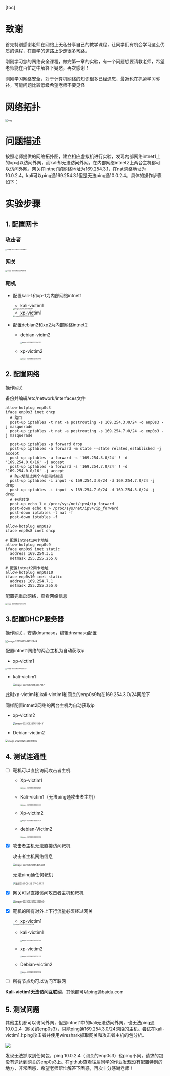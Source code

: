 [toc]

# 致谢

首先特别感谢老师在网络上无私分享自己的教学课程，让同学们有机会学习这么优质的课程，在自学的道路上少走很多弯路。

刚刚学习您的网络安全课程，做完第一章的实验，有一个问题想要请教老师，希望老师能在百忙之中解答下疑惑，再次感谢！

刚刚学习网络安全，对于计算机网络的知识很多已经遗忘，最近也在抓紧学习弥补，可能问题比较低级希望老师不要见怪

# 网络拓扑

<img src="https://c4pr1c3.gitee.io/cuc-ns/chap0x01/attach/chap0x01/media/vb-exp-layout.png" alt="img" style="zoom: 50%;" />

# 问题描述

按照老师提供的网络拓扑图，建立相应虚拟机进行实验，发现内部网络intnet1上的xp可以访问外网，而kali却无法访问外网。在内部网络intnet2上两台主机都可以访问外网。网关在intnet1的网络地址为169.254.3.1，在nat网络地址为10.0.2.4。kali可以ping通169.254.3.1但是无法ping通10.0.2.4。具体的操作步骤如下：

# 实验步骤

## 1. 配置网卡

### 攻击者

<img src="https://raw.githubusercontent.com/Kiteflyingee/image_store/master/mdimg20210825130510.png" alt="image-20210825130504865" style="zoom: 33%;" />

### 网关

<img src="https://raw.githubusercontent.com/Kiteflyingee/image_store/master/mdimg20210825130431.png" alt="image-20210825130431618" style="zoom: 33%;" />

### 靶机

- 配置kali-1和xp-1为内部网络intnet1

  - kali-victim1

  <img src="https://raw.githubusercontent.com/Kiteflyingee/image_store/master/mdimg20210825131109.png" alt="image-20210825131109354" style="zoom: 33%;" />

  - xp-victim1

  <img src="https://raw.githubusercontent.com/Kiteflyingee/image_store/master/mdimg20210825130543.png" alt="image-20210825130543683" style="zoom: 33%;" />

- 配置debian2和xp2为内部网络intnet2

  - debian-vicim2

    <img src="https://raw.githubusercontent.com/Kiteflyingee/image_store/master/mdimg20210825131324.png" alt="image-20210825131324321" style="zoom: 33%;" />

  - xp-victim2

    <img src="https://raw.githubusercontent.com/Kiteflyingee/image_store/master/mdimg20210825131311.png" alt="image-20210825131303143" style="zoom: 33%;" />

## 2. 配置网络

操作网关

备份并编辑/etc/network/interfaces文件

```
allow-hotplug enp0s3
iface enp0s3 inet dhcp
  # 路由
  post-up iptables -t nat -a postrouting -s 169.254.3.0/24 -o enp0s3 -j masquerade
  post-up iptables -t nat -a postrouting -s 169.254.7.0/24 -o enp0s3 -j masquerade

  post-up iptables -p forward drop
  post-up iptables -a forward -m state --state related,established -j accept
  post-up iptables -a forward -s '169.254.3.0/24' ! -d '169.254.0.0/16' -j accept
  post-up iptables -a forward -s '169.254.7.0/24' ! -d '169.254.0.0/16' -j accept
  # 防火墙禁止两个内部网络相连
  post-up iptables -i input -s 169.254.3.0/24 -d 169.254.7.0/24 -j drop
  post-up iptables -i input -s 169.254.7.0/24 -d 169.254.3.0/24 -j drop
  # 开启转发
  post-up echo 1 > /proc/sys/net/ipv4/ip_forward
  post-down echo 0 > /proc/sys/net/ipv4/ip_forward
  post-down iptables -t nat -f
  post-down iptables -f

allow-hotplug enp0s8
iface enp0s8 inet dhcp

# 配置intnet1网卡地址
allow-hotplug enp0s9
iface enp0s9 inet static
  address 169.254.3.1
  netmask 255.255.255.0
  
# 配置intnet2网卡地址
allow-hotplug enp0s10
iface enp0s10 inet static
  address 169.254.7.1
  netmask 255.255.255.0
```

配置完重启网络，查看网络信息

<img src="https://raw.githubusercontent.com/Kiteflyingee/image_store/master/mdimg20210825143143.png" alt="image-20210825143143719" style="zoom: 33%;" />

## 3.配置DHCP服务器

操作网关，安装dnsmasq，编辑dnsmasq配置

<img src="https://raw.githubusercontent.com/Kiteflyingee/image_store/master/mdimg20210825144132.png" alt="image-20210825144132449" style="zoom: 50%;" />

配置intnet1网络的两台主机为自动获取ip

- xp-victim1

<img src="https://raw.githubusercontent.com/Kiteflyingee/image_store/master/mdimg20210825144533.png" alt="image-20210825144533533" style="zoom:33%;" />

- kali-victim1

  <img src="https://raw.githubusercontent.com/Kiteflyingee/image_store/master/mdimg20210825144647.png" alt="image-20210825144647617" style="zoom:50%;" />

此时xp-victim1和kali-victim1和网关的enp0s9均在169.254.3.0/24网段下

同样配置intnet2网络的两台主机为自动获取ip

- xp-victim2

  <img src="https://raw.githubusercontent.com/Kiteflyingee/image_store/master/mdimg20210825145135.png" alt="image-20210825145135431" style="zoom:50%;" />

- Debian-victim2

<img src="https://raw.githubusercontent.com/Kiteflyingee/image_store/master/mdimg20210825145037.png" alt="image-20210825145037600" style="zoom:50%;" />

## 4. 测试连通性

- [ ] 靶机可以直接访问攻击者主机

  - Xp-victim1

    <img src="https://raw.githubusercontent.com/Kiteflyingee/image_store/master/mdimg20210825153012.png" alt="image-20210825153012024" style="zoom:33%;" />

  - Kali-victim1（无法ping通攻击者主机）

    <img src="https://raw.githubusercontent.com/Kiteflyingee/image_store/master/mdimg20210825153223.png" alt="image-20210825153223338" style="zoom:33%;" />

  - Xp-victim2 

    <img src="https://raw.githubusercontent.com/Kiteflyingee/image_store/master/mdimg20210825153359.png" alt="image-20210825153359434" style="zoom:33%;" />

  - debian-Victim2

    <img src="https://raw.githubusercontent.com/Kiteflyingee/image_store/master/mdimg20210825153317.png" alt="image-20210825153317432" style="zoom:33%;" />

- [x] 攻击者主机无法直接访问靶机

  攻击者主机网络信息

  <img src="https://raw.githubusercontent.com/Kiteflyingee/image_store/master/mdimg20210825145405.png" alt="image-20210825145405598" style="zoom:50%;" />

  无法ping通任何靶机

  <img src="https://raw.githubusercontent.com/Kiteflyingee/image_store/master/mdimg20210825151919.png" alt="截屏2021-08-25 下午3.14.11" style="zoom:50%;" />

- [x] 网关可以直接访问攻击者主机和靶机

  <img src="https://raw.githubusercontent.com/Kiteflyingee/image_store/master/mdimg20210825152212.png" alt="image-20210825152212740" style="zoom:50%;" />

- [x] 靶机的所有对外上下行流量必须经过网关

  - xp-victim1

  <img src="https://raw.githubusercontent.com/Kiteflyingee/image_store/master/mdimg20210825152404.png" alt="image-20210825152404354" style="zoom:33%;" />

  - kali-victim1

    <img src="https://raw.githubusercontent.com/Kiteflyingee/image_store/master/mdimg20210825152626.png" alt="image-20210825152626354" style="zoom:33%;" />

  - xp-victim2

    <img src="https://raw.githubusercontent.com/Kiteflyingee/image_store/master/mdimg20210825152732.png" alt="image-20210825152732332" style="zoom:33%;" />

  - Debian-victim2

    <img src="https://raw.githubusercontent.com/Kiteflyingee/image_store/master/mdimg20210825152813.png" alt="image-20210825152813754" style="zoom:33%;" />

- [ ] 所有节点均可以访问互联网

**Kali-victim1无法访问互联网**，其他都可以ping通baidu.com

## 5. 测试问题

其他主机都可以访问外网，但是intnet1中的kali无法访问外网，也无法ping通10.0.2.4（网关的enp0s3），只能ping通169.254.3.0/24网段的主机。尝试在kali-victim1上ping攻击者并使用wireshark抓取网关和攻击者主机的包分析。

![](https://raw.githubusercontent.com/Kiteflyingee/image_store/master/mdimg20210825155450.png)

发现无法抓取到任何包，ping 10.0.2.4（网关的enp0s3）也ping不同，请求的包没有送达到网关的enp0s3上。在github查看往届同学的作业发现没有配置特别的地方，非常困惑，希望老师帮忙解答下困惑，再次十分感谢老师！